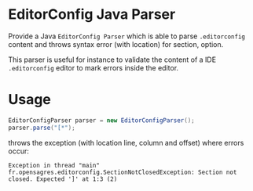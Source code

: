 # EditorConfig Java Parser

Provide a Java `EditorConfig Parser` which is able to parse `.editorconfig` content and throws syntax error (with location) for section, option.

This parser is useful for instance to validate the content of a IDE `.editorconfig` editor to mark errors inside the editor. 

# Usage

```java
EditorConfigParser parser = new EditorConfigParser();
parser.parse("[*");
```

throws the exception (with location line, column and offset) where errors occur:

```
Exception in thread "main" fr.opensagres.editorconfig.SectionNotClosedException: Section not closed. Expected ']' at 1:3 (2)
```
